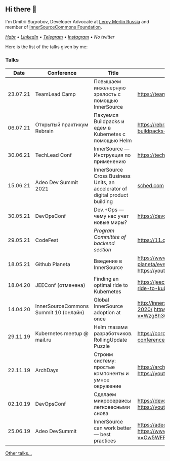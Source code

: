 ## Hi there 👋

I'm Dmitrii Sugrobov, Developer Advocate at [Leroy Merlin Russia](http://leroymerlin.ru/) and member of [InnerSourceCommons Foundation](https://innersourcecommons.org/).

*[Habr](https://habr.com/ru/users/sugrobov/posts/) • [LinkedIn](https://www.linkedin.com/in/sugrobov) • [Telegram](https://t.me/voborgus) • [Instagram](https://www.instagram.com/dsugrobov/) • No twitter*

Here is the list of the talks given by me:

### Talks

|Date    |Conference                           |Title                                                  |Links                                                  |
|--------|-------------------------------------|-------------------------------------------------------|-------------------------------------------------------|
|23.07.21|TeamLead Camp                        |Повышаем инженерную зрелость с помощью InnerSource     |https://teamleadcamp.ru/                               |
|06.07.21|Открытый практикум Rebrain           |Пакуемся Buildpacks и едем в Kubernetes с помощью Helm |https://rebrainme.com/webinars/devops-we-pack-buildpacks-and-go-to-kybernetes-using-helm/|
|30.06.21|TechLead Conf                        |InnerSource — Инструкция по применению                 |https://techleadconf.ru/2021/abstracts/7444            |
|15.06.21|Adeo Dev Summit 2021                 |InnerSource Cross Business Units, an accelerator of digital product building|[sched.com](https://adeodevsummit2021.sched.com/event/jiy9/quickie-innersource-cross-business-units-an-accelerator-of-digital-product-building) |
|30.05.21|DevOpsConf                           |Dev.+Ops — чему нас учат новые миры?                   |https://devopsconf.io/moscow/2021/abstracts/7480       |
|29.05.21|CodeFest                             |*Program Committee of backend section*                 |https://11.codefest.ru/                                |
|18.05.21|Github Planeta                       |Введение в InnerSource                                 |https://www.meetup.com/github-planeta/events/277815641/ https://youtu.be/LJzHOYhHWDA?t=804|
|18.04.20|JEEConf (отменена)                   |Finding an optimal ride to Kubernetes                  |https://jeeconf.com/program/finding-an-optimal-ride-to-kubernetes/|
|14.04.20|InnerSourceCommons Summit 10 (онлайн)|Global InnerSource adoption at once                    |http://innersourcecommons.org/events/isc-spring-2020/   https://www.youtube.com/watch?v=Wzg8h30OhK8|
|29.11.19|Kubernetes meetup @ mail.ru          |Helm глазами разработчиков. RollingUpdate Puzzle       |https://corp.mail.ru/ru/press/events/at-kubernetes-conference/   https://youtu.be/w1PhTe9gnOI|
|22.11.19|ArchDays                             |Строим систему: простые компоненты и умное окружение   |https://archdays.ru/#speaker-106_140   https://youtu.be/kjc2FowRxxY|
|02.10.19|DevOpsConf                           |Сделаем микросервисы легковесными снова                |https://devopsconf.io/moscow/2019   https://youtu.be/aZ9Ced8ZoNA|
|25.06.19|Adeo DevSummit                       |InnerSource can work better — best practices           |https://adeodevsummit2019.sched.com/   https://www.youtube.com/watch?v=Ow5WFFHQCQM&t=96s|

[Other talks...](https://github.com/voborgus/voborgus/blob/main/OTHER_TALKS.MD)
